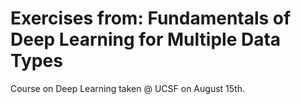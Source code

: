 # Exercises from: Fundamentals of Deep Learning for Multiple Data Types

Course on Deep Learning taken @ UCSF on August 15th.
